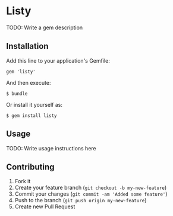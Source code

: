 # Listy

TODO: Write a gem description

## Installation

Add this line to your application's Gemfile:

    gem 'listy'

And then execute:

    $ bundle

Or install it yourself as:

    $ gem install listy

## Usage

TODO: Write usage instructions here

## Contributing

1. Fork it
2. Create your feature branch (`git checkout -b my-new-feature`)
3. Commit your changes (`git commit -am 'Added some feature'`)
4. Push to the branch (`git push origin my-new-feature`)
5. Create new Pull Request
